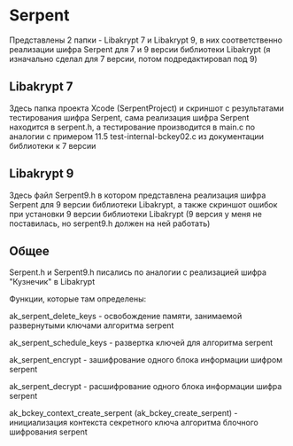 # Serpent
Представлены 2 папки - Libakrypt 7 и Libakrypt 9, в них соответственно реализации шифра Serpent для 7 и 9 версии библиотеки Libakrypt 
(я изначально сделал для 7 версии, потом подредактировал под 9)

## Libakrypt 7
Здесь папка проекта Xcode (SerpentProject) и скриншот с результатами тестирования шифра Serpent, сама реализация шифра Serpent находится в serpent.h, а тестирование производится в main.c по аналогии с примером 11.5 test-internal-bckey02.c из документации библиотеки к 7 версии 

## Libakrypt 9
Здесь файл Serpent9.h в котором представлена реализация шифра Serpent для 9 версии библиотеки Libakrypt, а также скриншот ошибок при установки 9 версии библиотеки Libakrypt (9 версия у меня не поставилась, но serpent9.h должен на ней работать)

## Общее
Serpent.h и Serpent9.h писались по аналогии с реализацией шифра "Кузнечик" в Libakrypt

Функции, которые там определены:

ak_serpent_delete_keys - освобождение памяти, занимаемой развернутыми ключами алгоритма serpent

ak_serpent_schedule_keys - развертка ключей для алгоритма serpent

ak_serpent_encrypt - зашифрование одного блока информации шифром serpent

ak_serpent_decrypt - расшифрование одного блока информации шифра serpent

ak_bckey_context_create_serpent (ak_bckey_create_serpent) - инициализация контекста секретного ключа алгоритма блочного шифрования serpent
